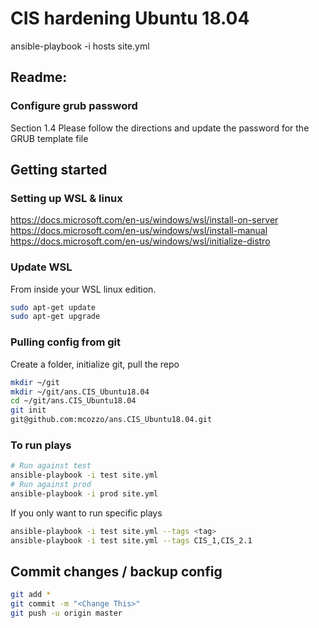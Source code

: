 # CIS hardening Ubuntu 18.04
ansible-playbook -i hosts site.yml

## Readme:
### Configure grub password 
Section 1.4 Please follow the directions and update the password for the GRUB template file

## Getting started 

### Setting up WSL & linux 
https://docs.microsoft.com/en-us/windows/wsl/install-on-server <br>
https://docs.microsoft.com/en-us/windows/wsl/install-manual <br> 
https://docs.microsoft.com/en-us/windows/wsl/initialize-distro <br>

### Update WSL
From inside your WSL linux edition.
```bash
sudo apt-get update
sudo apt-get upgrade
```
### Pulling config from git
Create a folder, initialize git, pull the repo
```bash
mkdir ~/git
mkdir ~/git/ans.CIS_Ubuntu18.04
cd ~/git/ans.CIS_Ubuntu18.04
git init
git@github.com:mcozzo/ans.CIS_Ubuntu18.04.git
```

### To run plays 
```bash
# Run against test
ansible-playbook -i test site.yml
# Run against prod
ansible-playbook -i prod site.yml
```
If you only want to run specific plays
```bash
ansible-playbook -i test site.yml --tags <tag>
ansible-playbook -i test site.yml --tags CIS_1,CIS_2.1
```
## Commit changes / backup config
```bash
git add *
git commit -m "<Change This>"
git push -u origin master 
```

